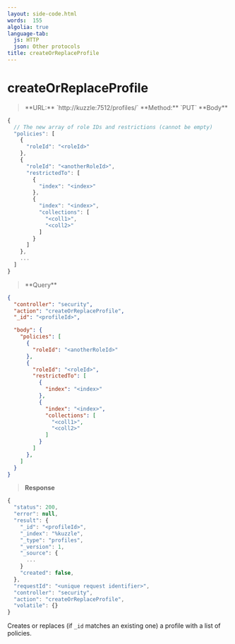 ```yaml
---
layout: side-code.html
words:  155
algolia: true
language-tab:
  js: HTTP
  json: Other protocols
title: createOrReplaceProfile
---
```



# createOrReplaceProfile



<blockquote class="js">
<p>
**URL:** `http://kuzzle:7512/profiles/<profileId>`
**Method:** `PUT`
**Body**
</p>
</blockquote>

```js
{
  // The new array of role IDs and restrictions (cannot be empty)
  "policies": [
    {
      "roleId": "<roleId>"
    },
    {
      "roleId": "<anotherRoleId>",
      "restrictedTo": [
        {
          "index": "<index>"
        },
        {
          "index": "<index>",
          "collections": [
            "<coll1>",
            "<coll2>"
          ]
        }
      ]
    },
    ...
  ]
}
```

<blockquote class="json">
<p>
**Query**
</p>
</blockquote>

```json
{
  "controller": "security",
  "action": "createOrReplaceProfile",
  "_id": "<profileId>",              

  "body": {
    "policies": [
      {
        "roleId": "<anotherRoleId>"
      },
      {
        "roleId": "<roleId>",
        "restrictedTo": [
          {
            "index": "<index>"
          },
          {
            "index": "<index>",
            "collections": [
              "<coll1>",
              "<coll2>"
            ]
          }
        ]
      },
    ]
  }
}
```

>**Response**

```javascript
{
  "status": 200,
  "error": null,
  "result": {
    "_id": "<profileId>",
    "_index": "%kuzzle",
    "_type": "profiles",
    "_version": 1,
    "_source": {
      ...
    }
    "created": false,
  },
  "requestId": "<unique request identifier>",
  "controller": "security",
  "action": "createOrReplaceProfile",
  "volatile": {}
}
```

Creates or replaces (if `_id` matches an existing one) a profile with a list of policies.
